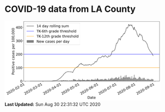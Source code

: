 # COVID-19 data from LA County
![image](plots/graph.png)
**Last Updated:** Sun Aug 30 22:31:32 UTC 2020